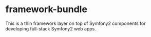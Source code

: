 framework-bundle
================

This is a thin framework layer on top of Symfony2 components for developing full-stack Symfony2 web apps.
